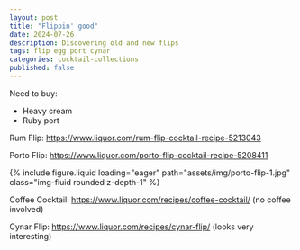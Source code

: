 ```yaml
---
layout: post
title: "Flippin' good"
date: 2024-07-26
description: Discovering old and new flips
tags: flip egg port cynar
categories: cocktail-collections
published: false
---
```


Need to buy:
* Heavy cream
* Ruby port

Rum Flip: https://www.liquor.com/rum-flip-cocktail-recipe-5213043 

Porto Flip: https://www.liquor.com/porto-flip-cocktail-recipe-5208411

{% include figure.liquid loading="eager" path="assets/img/porto-flip-1.jpg" class="img-fluid rounded z-depth-1" %}

Coffee Cocktail: https://www.liquor.com/recipes/coffee-cocktail/ (no coffee involved)

Cynar Flip: https://www.liquor.com/recipes/cynar-flip/ (looks very interesting)



